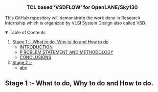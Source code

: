 

<h3 align="center"> TCL based ‘VSDFLOW’ for OpenLANE/Sky130</h3>


This GitHub repository will demonstrate the work done in Research Internship which is organized by VLSI System Design also called VSD.


<!-- TABLE OF CONTENTS -->
<details open="open">
  <summary>Table of Contents</summary>
  <ol>
    <li>
      <a href="#Stage 1 :- What to do, Why to do and How to do">Stage 1 :- What to do, Why to do and How to do</a>
      <ul>
        <li><a href="#INTRODUCTION">INTRODUCTION</a></li>
        <li><a href="#P ROBLEM STATEMENT AND METHODOLOGY">P ROBLEM STATEMENT AND METHODOLOGY</a></li>
        <li><a href="#CONCLUSIONS">CONCLUSIONS</a></li>
      </ul>
      </li>
    <li>
      <a href="#Stage 2 :- ">Stage 2 :- </a>
      <ul>
       <li><a href="abc">abc</a></li>
      </ul>
      </li>
    
  </ol>
  </details>

## Stage 1 :- What to do, Why to do and How to do.
